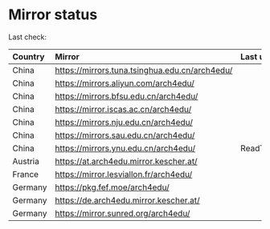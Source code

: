 <script src="./time.js"></script>
# Mirror status
Last check: <script type="text/javascript">localize(1690571624.0795784);</script>

|Country|Mirror|Last update|
|:------|:-----|:----------|
|China|https://mirrors.tuna.tsinghua.edu.cn/arch4edu/|<script type="text/javascript">localize(1690526132);</script>|
|China|https://mirrors.aliyun.com/arch4edu/|<script type="text/javascript">localize(1690439531);</script>|
|China|https://mirrors.bfsu.edu.cn/arch4edu/|<script type="text/javascript">localize(1690526132);</script>|
|China|https://mirror.iscas.ac.cn/arch4edu/|<script type="text/javascript">localize(1690526132);</script>|
|China|https://mirrors.nju.edu.cn/arch4edu/|<script type="text/javascript">localize(1690439531);</script>|
|China|https://mirrors.sau.edu.cn/arch4edu/|<script type="text/javascript">localize(1690526132);</script>|
|China|https://mirrors.ynu.edu.cn/arch4edu/|ReadTimeout|
|Austria|https://at.arch4edu.mirror.kescher.at/|<script type="text/javascript">localize(1690526132);</script>|
|France|https://mirror.lesviallon.fr/arch4edu/|<script type="text/javascript">localize(1689402753);</script>|
|Germany|https://pkg.fef.moe/arch4edu/|<script type="text/javascript">localize(1690526132);</script>|
|Germany|https://de.arch4edu.mirror.kescher.at/|<script type="text/javascript">localize(1690526132);</script>|
|Germany|https://mirror.sunred.org/arch4edu/|<script type="text/javascript">localize(1690526132);</script>|

<script src="./tablefilter/tablefilter.js"></script>
<script src="./table.js"></script>